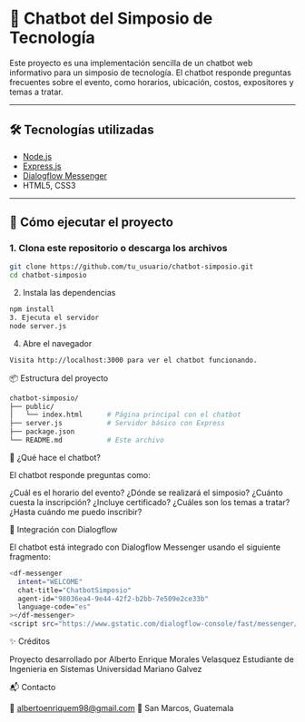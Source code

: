 # 🤖 Chatbot del Simposio de Tecnología

Este proyecto es una implementación sencilla de un chatbot web informativo para un simposio de tecnología. El chatbot responde preguntas frecuentes sobre el evento, como horarios, ubicación, costos, expositores y temas a tratar.

---

## 🛠 Tecnologías utilizadas

- [Node.js](https://nodejs.org/)
- [Express.js](https://expressjs.com/)
- [Dialogflow Messenger](https://cloud.google.com/dialogflow/es/docs/integrations/dialogflow-messenger)
- HTML5, CSS3

---

## 🚀 Cómo ejecutar el proyecto

### 1. Clona este repositorio o descarga los archivos

```bash
git clone https://github.com/tu_usuario/chatbot-simposio.git
cd chatbot-simposio
```
2. Instala las dependencias
```bash
npm install
3. Ejecuta el servidor
node server.js
```

4. Abre el navegador
```bash
Visita http://localhost:3000 para ver el chatbot funcionando.
```
📦 Estructura del proyecto
```bash
chatbot-simposio/
├── public/
│   └── index.html      # Página principal con el chatbot
├── server.js           # Servidor básico con Express
├── package.json
└── README.md           # Este archivo
```
💬 ¿Qué hace el chatbot?

El chatbot responde preguntas como:

¿Cuál es el horario del evento?
¿Dónde se realizará el simposio?
¿Cuánto cuesta la inscripción?
¿Incluye certificado?
¿Cuáles son los temas a tratar?
¿Hasta cuándo me puedo inscribir?

🔗 Integración con Dialogflow

El chatbot está integrado con Dialogflow Messenger usando el siguiente fragmento:
```bash
<df-messenger
  intent="WELCOME"
  chat-title="ChatbotSimposio"
  agent-id="98036ea4-9e44-42f2-b2bb-7e509e2ce33b"
  language-code="es"
></df-messenger>
<script src="https://www.gstatic.com/dialogflow-console/fast/messenger/bootstrap.js?v=1"></script>
```
✨ Créditos

Proyecto desarrollado por Alberto Enrique Morales Velasquez
Estudiante de Ingenieria en Sistemas
Universidad Mariano Galvez

📬 Contacto

📧 albertoenriquem98@gmail.com
📍 San Marcos, Guatemala
